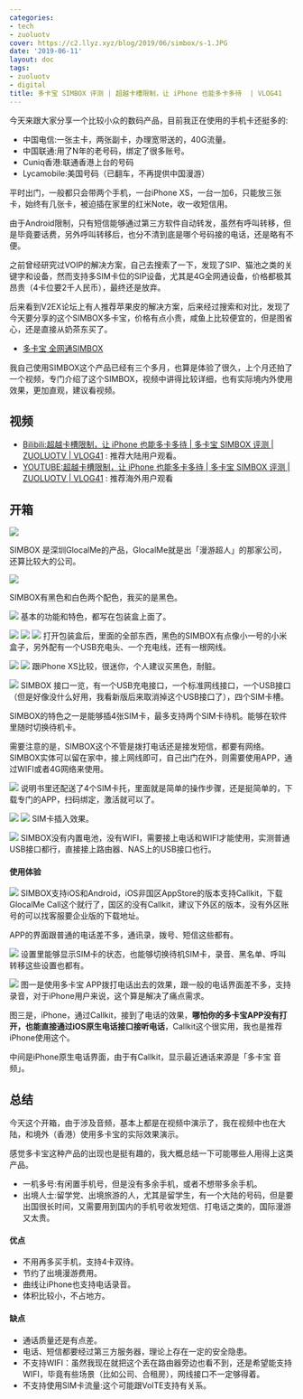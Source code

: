 ```yaml
---
categories:
- tech
- zuoluotv
cover: https://c2.llyz.xyz/blog/2019/06/simbox/s-1.JPG
date: '2019-06-11'
layout: doc
tags:
- zuoluotv
- digital
title: 多卡宝 SIMBOX 评测 | 超越卡槽限制，让 iPhone 也能多卡多待  | VLOG41
---
```


今天来跟大家分享一个比较小众的数码产品，目前我正在使用的手机卡还挺多的:

- 中国电信:一张主卡，两张副卡，办理宽带送的，40G流量。
- 中国联通:用了N年的老号码，绑定了很多账号。
- Cuniq香港:联通香港上台的号码
- Lycamobile:美国号码（已翻车，不再提供中国漫游）

平时出门，一般都只会带两个手机，一台iPhone XS，一台一加6，只能放三张卡，始终有几张卡，被迫插在家里的红米Note，收一收短信用。

由于Android限制，只有短信能够通过第三方软件自动转发，虽然有呼叫转移，但是毕竟要话费，另外呼叫转移后，也分不清到底是哪个号码接的电话，还是略有不便。

之前曾经研究过VOIP的解决方案，自己去搜索了一下，发现了SIP、猫池之类的关键字和设备，然而支持多SIM卡位的SIP设备，尤其是4G全网通设备，价格都极其昂贵（4卡位要2千人民币），最终还是放弃。

后来看到V2EX论坛上有人推荐苹果皮的解决方案，后来经过搜索和对比，发现了今天要分享的这个SIMBOX多卡宝，价格有点小贵，咸鱼上比较便宜的，但是图省心，还是直接从奶茶东买了。

- [多卡宝 全网通SIMBOX](https://zuoluo.tv/simbox)

我自己使用SIMBOX这个产品已经有三个多月，也算是体验了很久，上个月还拍了一个视频，专门介绍了这个SIMBOX，视频中讲得比较详细，也有实际境内外使用效果，更加直观，建议看视频。

## 视频

- [Bilibili:超越卡槽限制，让 iPhone 也能多卡多待 | 多卡宝 SIMBOX 评测 | ZUOLUOTV | VLOG41](https://www.bilibili.com/video/av52314715) : 推荐大陆用户观看。
- [YOUTUBE:超越卡槽限制，让 iPhone 也能多卡多待 | 多卡宝 SIMBOX 评测 | ZUOLUOTV | VLOG41](https://www.youtube.com/watch?v=_SYq-7jBrrw) : 推荐海外用户观看

## 开箱

![](https://c2.llyz.xyz/blog/2019/06/simbox/s-1.JPG)

SIMBOX 是深圳GlocalMe的产品，GlocalMe就是出「漫游超人」的那家公司，还算比较大的公司。

![](https://c2.llyz.xyz/blog/2019/06/simbox/s-2.JPG)

SIMBOX有黑色和白色两个配色，我买的是黑色。

![](https://c2.llyz.xyz/blog/2019/06/simbox/s-3.JPG) 基本的功能和特色，都写在包装盒上面了。

![](https://c2.llyz.xyz/blog/2019/06/simbox/s-4.JPG) ![](https://c2.llyz.xyz/blog/2019/06/simbox/s-5.JPG) ![](https://c2.llyz.xyz/blog/2019/06/simbox/s-6.JPG) 打开包装盒后，里面的全部东西，黑色的SIMBOX有点像小一号的小米盒子，另外配有一个USB充电头、一个充电线，还有一根网线。

![](https://c2.llyz.xyz/blog/2019/06/simbox/s-7.JPG) ![](https://c2.llyz.xyz/blog/2019/06/simbox/s-8.JPG) 跟iPhone XS比较，很迷你，个人建议买黑色，耐脏。

![](https://c2.llyz.xyz/blog/2019/06/simbox/s-10.JPG) SIMBOX 接口一览，有一个USB充电接口，一个标准网线接口，一个USB接口（但是好像没什么好用，我看新版后来取消掉这个USB接口了），四个SIM卡槽。

SIMBOX的特色之一是能够插4张SIM卡，最多支持两个SIM卡待机。能够在软件里随时切换待机卡。

需要注意的是，SIMBOX这个不管是拨打电话还是接发短信，都要有网络。SIMBOX实体可以留在家中，接上网线即可，自己出门在外，则需要使用APP，通过WIFI或者4G网络来使用。

![](https://c2.llyz.xyz/blog/2019/06/simbox/s-12.JPG) 说明书里还配送了4个SIM卡托，里面就是简单的操作步骤，还是挺简单的，下载专门的APP，扫码绑定，激活就可以了。

![](https://c2.llyz.xyz/blog/2019/06/simbox/s-14.JPG) ![](https://c2.llyz.xyz/blog/2019/06/simbox/s-15.JPG) SIM卡插入效果。

![](https://c2.llyz.xyz/blog/2019/06/simbox/s-16.JPG) SIMBOX没有内置电池，没有WIFI，需要接上电话和WIFI才能使用，实测普通USB接口都行，直接接上路由器、NAS上的USB接口也行。

#### 使用体验

![](https://c2.llyz.xyz/blog/2019/06/simbox/t-1.jpg) SIMBOX支持iOS和Android，iOS非国区AppStore的版本支持Callkit，下载GlocalMe Call这个就行了，国区的没有Callkit，建议下外区的版本，没有外区账号的可以找客服要企业版的下载地址。

APP的界面跟普通的电话差不多，通讯录，拨号、短信这些都有。

![](https://c2.llyz.xyz/blog/2019/06/simbox/t-2.jpg) 设置里能够显示SIM卡的状态，也能够切换待机SIM卡，录音、黑名单、呼叫转移这些设置也都有。

![](https://c2.llyz.xyz/blog/2019/06/simbox/t-3.jpg) 图一是使用多卡宝 APP拨打电话出去的效果，跟一般的电话界面差不多，支持录音，对于iPhone用户来说，这个算是解决了痛点需求。

图三是，iPhone，通过Callkit，接到了电话的效果，**哪怕你的多卡宝APP没有打开，也能直接通过iOS原生电话接口接听电话**，Callkit这个很实用，我也是推荐iPhone使用这个。

中间是iPhone原生电话界面，由于有Callkit，显示最近通话来源是「多卡宝 音频」。

## 总结

今天这个开箱，由于涉及音频，基本上都是在视频中演示了，我在视频中也在大陆，和境外（香港）使用多卡宝的实际效果演示。

感觉多卡宝这种产品的出现也是挺有趣的，我大概总结一下可能哪些人用得上这类产品。

- 一机多号:有闲置手机号，但是没有多余手机，或者不想带多余手机。
- 出境人士:留学党、出境旅游的人，尤其是留学生，有一个大陆的号码，但是要出国很长时间，又需要用到国内的手机号收发短信、打电话之类的，国际漫游又太贵。

#### 优点

- 不用再多买手机，支持4卡双待。
- 节约了出境漫游费用。
- 曲线让iPhone也支持电话录音。
- 体积比较小，不占地方。

#### 缺点

- 通话质量还是有点差。
- 电话、短信都要经过第三方服务器，理论上存在一定的安全隐患。
- 不支持WIFI：虽然我现在就把这个丢在路由器旁边也看不到，还是希望能支持WIFI，毕竟有些场景（比如公司、合租房），网线接口不一定够得着。
- 不支持使用SIM卡流量:这个可能跟VolTE支持有关系。
